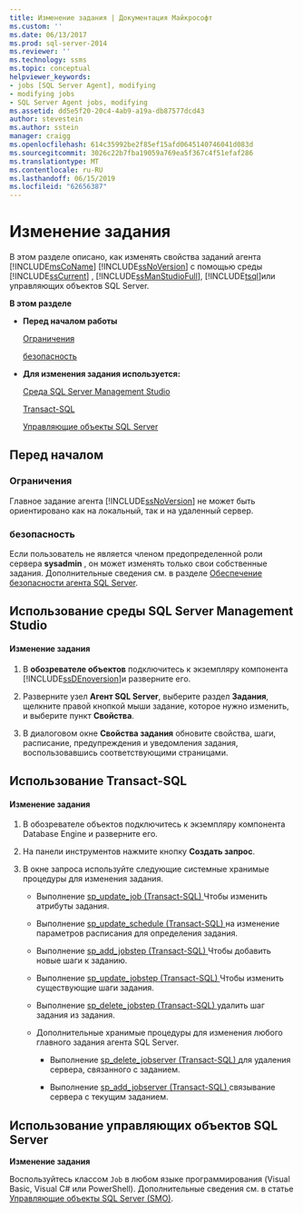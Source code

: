 ```yaml
---
title: Изменение задания | Документация Майкрософт
ms.custom: ''
ms.date: 06/13/2017
ms.prod: sql-server-2014
ms.reviewer: ''
ms.technology: ssms
ms.topic: conceptual
helpviewer_keywords:
- jobs [SQL Server Agent], modifying
- modifying jobs
- SQL Server Agent jobs, modifying
ms.assetid: dd5e5f20-20c4-4ab9-a19a-db87577dcd43
author: stevestein
ms.author: sstein
manager: craigg
ms.openlocfilehash: 614c35992be2f85ef15afd0645140746041d083d
ms.sourcegitcommit: 3026c22b7fba19059a769ea5f367c4f51efaf286
ms.translationtype: MT
ms.contentlocale: ru-RU
ms.lasthandoff: 06/15/2019
ms.locfileid: "62656387"
---
```

# <a name="modify-a-job"></a>Изменение задания
  В этом разделе описано, как изменять свойства заданий агента [!INCLUDE[msCoName](../../includes/msconame-md.md)] [!INCLUDE[ssNoVersion](../../includes/ssnoversion-md.md)] с помощью среды [!INCLUDE[ssCurrent](../../includes/sscurrent-md.md)] , [!INCLUDE[ssManStudioFull](../../includes/ssmanstudiofull-md.md)], [!INCLUDE[tsql](../../includes/tsql-md.md)]или управляющих объектов SQL Server.  
  
 **В этом разделе**  
  
-   **Перед началом работы**  
  
     [Ограничения](#Restrictions)  
  
     [безопасность](#Security)  
  
-   **Для изменения задания используется:**  
  
     [Среда SQL Server Management Studio](#SSMS)  
  
     [Transact-SQL](#TSQL)  
  
     [Управляющие объекты SQL Server](#SMO)  
  
##  <a name="BeforeYouBegin"></a> Перед началом  
  
###  <a name="Restrictions"></a> Ограничения  
 Главное задание агента [!INCLUDE[ssNoVersion](../../includes/ssnoversion-md.md)] не может быть ориентировано как на локальный, так и на удаленный сервер.  
  
###  <a name="Security"></a> безопасность  
 Если пользователь не является членом предопределенной роли сервера **sysadmin** , он может изменять только свои собственные задания. Дополнительные сведения см. в разделе [Обеспечение безопасности агента SQL Server](implement-sql-server-agent-security.md).  
  
##  <a name="SSMS"></a> Использование среды SQL Server Management Studio  
  
#### <a name="to-modify-a-job"></a>Изменение задания  
  
1.  В **обозревателе объектов** подключитесь к экземпляру компонента [!INCLUDE[ssDEnoversion](../../includes/ssdenoversion-md.md)]и разверните его.  
  
2.  Разверните узел **Агент SQL Server**, выберите раздел **Задания**, щелкните правой кнопкой мыши задание, которое нужно изменить, и выберите пункт **Свойства**.  
  
3.  В диалоговом окне **Свойства задания** обновите свойства, шаги, расписание, предупреждения и уведомления задания, воспользовавшись соответствующими страницами.  
  
##  <a name="TSQL"></a> Использование Transact-SQL  
  
#### <a name="to-modify-a-job"></a>Изменение задания  
  
1.  В обозревателе объектов подключитесь к экземпляру компонента Database Engine и разверните его.  
  
2.  На панели инструментов нажмите кнопку **Создать запрос**.  
  
3.  В окне запроса используйте следующие системные хранимые процедуры для изменения задания.  
  
    -   Выполнение [sp_update_job &#40;Transact-SQL&#41; ](/sql/relational-databases/system-stored-procedures/sp-update-job-transact-sql) Чтобы изменить атрибуты задания.  
  
    -   Выполнение [sp_update_schedule &#40;Transact-SQL&#41; ](/sql/relational-databases/system-stored-procedures/sp-update-schedule-transact-sql) на изменение параметров расписания для определения задания.  
  
    -   Выполнение [sp_add_jobstep &#40;Transact-SQL&#41; ](/sql/relational-databases/system-stored-procedures/sp-add-jobstep-transact-sql) Чтобы добавить новые шаги к заданию.  
  
    -   Выполнение [sp_update_jobstep &#40;Transact-SQL&#41; ](/sql/relational-databases/system-stored-procedures/sp-update-jobstep-transact-sql) Чтобы изменить существующие шаги задания.  
  
    -   Выполнение [sp_delete_jobstep &#40;Transact-SQL&#41; ](/sql/relational-databases/system-stored-procedures/sp-delete-jobstep-transact-sql) удалить шаг задания из задания.  
  
    -   Дополнительные хранимые процедуры для изменения любого главного задания агента SQL Server.  
  
        -   Выполнение [sp_delete_jobserver &#40;Transact-SQL&#41; ](/sql/relational-databases/system-stored-procedures/sp-delete-jobserver-transact-sql) для удаления сервера, связанного с заданием.  
  
        -   Выполнение [sp_add_jobserver &#40;Transact-SQL&#41; ](/sql/relational-databases/system-stored-procedures/sp-add-jobserver-transact-sql) связывание сервера с текущим заданием.  
  
##  <a name="SMO"></a> Использование управляющих объектов SQL Server  
 **Изменение задания**  
  
 Воспользуйтесь классом `Job` в любом языке программирования (Visual Basic, Visual C# или PowerShell). Дополнительные сведения см. в статье [Управляющие объекты SQL Server (SMO)](https://msdn.microsoft.com/library/ms162169.aspx).  
  
  
